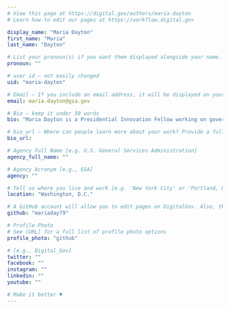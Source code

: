 ```yaml
---
# View this page at https://digital.gov/authors/maria-dayton
# Learn how to edit our pages at https://workflow.digital.gov

display_name: "Maria Dayton"
first_name: "Maria"
last_name: "Dayton"

# List your pronoun(s) if you want them displayed alongside your name. If blank, we'll use just your name. Learn more http://mypronouns.org
pronoun: ""

# user id — not easily changed
uid: "maria-dayton"

# Email — If you include an email address, it will be displayed on your profile page
email: maria.dayton@gsa.gov

# Bio — keep it under 50 words
bio: "Maria Dayton is a Presidential Innovation Fellow working on government wide customer experience at the U.S. General Services Administration and White House’s Office of Management and Budget. She formerly consulted with governments regularly on strategic communications and data policy."

# bio_url — Where can people learn more about your work? Provide a full URL [e.g. 'https://www.example.gov/']
bio_url:

# Agency Full Name [e.g. U.S. General Services Administration]
agency_full_name: ""

# Agency Acronym [e.g., GSA]
agency: ""

# Tell us where you live and work [e.g. 'New York City' or 'Portland, OR']
location: "Washington, D.C."

# A GitHub account will allow you to edit pages on DigitalGov. Also, the image used in your GitHub account can be used to populate your digital.gov profile photo. Learn more about getting a Github account at [URL]
github: "mariaday79"

# Profile Photo
# See [URL] for a full list of profile photo options
profile_photo: "github"

# [e.g., Digital_Gov]
twitter: ""
facebook: ""
instagram: ""
linkedin: ""
youtube: ""

# Make it better ♥
---
```

